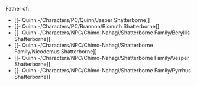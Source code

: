 Father of:
- [[- Quinn -/Characters/PC/Quinn/Jasper Shatterborne]]
- [[- Quinn -/Characters/PC/Brannon/Bismuth Shatterborne]]
- [[- Quinn -/Characters/NPC/Chimo-Nahagi/Shatterborne Family/Beryllis Shatterborne]]
- [[- Quinn -/Characters/NPC/Chimo-Nahagi/Shatterborne Family/Nicodemus Shatterborne]]
- [[- Quinn -/Characters/NPC/Chimo-Nahagi/Shatterborne Family/Vesper Shatterborne]]
- [[- Quinn -/Characters/NPC/Chimo-Nahagi/Shatterborne Family/Pyrrhus Shatterborne]]
